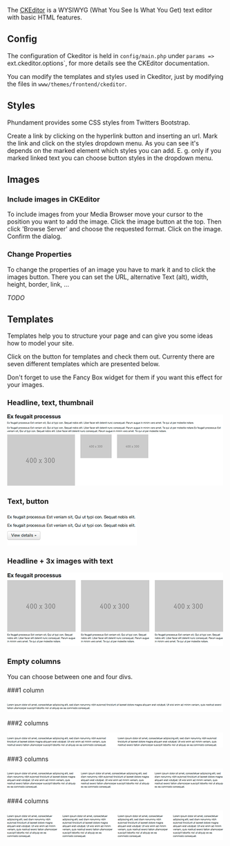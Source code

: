 The [CKEditor](http://http://ckeditor.com/) is a WYSIWYG (What You See Is What You Get) text editor with basic HTML features. 

## Config

The configuration of Ckeditor is held in `config/main.php` under `params => `ext.ckeditor.options`, for more details see the CKEditor documentation.

You can modify the templates and styles used in Ckeditor, just by modifying the files in `www/themes/frontend/ckeditor`.

## Styles
Phundament provides some CSS styles from Twitters Bootstrap.

Create a link by clicking on the hyperlink button and inserting an url. Mark the link and click on the styles dropdown menu. As you can see it's depends on the marked element which styles you can add. E. g. only if you marked linked text you can choose button styles in the dropdown menu.

## Images

### Include images in CKEditor

To include images from your Media Browser move your cursor to the position you want to add the image. Click the image button at the top. Then click 'Browse Server' and choose the requested format. Click on the image. Confirm the dialog. 

### Change Properties

To change the properties of an image you have to mark it and to click the images button. There you can set the URL, alternative Text (alt), width, height, border, link, ...

*TODO*

## Templates

Templates help you to structure your page and can give you some ideas how to model your site.

Click on the button for templates and check them out. Currenty there are seven different templates which are presented below.

Don't forget to use the Fancy Box widget for them if you want this effect for your images.

### Headline, text, thumbnail

![Headline, text, thumbnail](images/template_headline-text-thumbnail.png "Headline, text, thumbnail")

### Text, button

![Text, button](images/template_text_button.png "Text, button")

### Headline + 3x images with text

![Headline + 3x images with text](images/template_headline_3images.png "Headline + 3x images with text")

### Empty columns

You can choose between one and four divs.

###1 column

![1 column](images/template_1column.png "1 column")

###2 columns

![2 columns](images/template_2columns.png "2 columns")

###3 columns

![3 columns](images/template_3columns.png "3 columns")

###4 columns

![4 columns](images/template_4columns.png "4 columns")